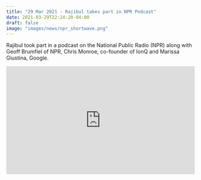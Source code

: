 ```yaml
---
title: "29 Mar 2021 - Rajibul takes part in NPR Podcast"
date: 2021-03-29T22:24:20-04:00
draft: false
image: "images/news/npr_shortwave.png"
---
```


Rajibul took part in a podcast on the National Public Radio (NPR) along with Geoff Brumfiel of NPR, Chris Monroe, co-founder of IonQ and Marissa Giustina, Google.

<iframe src="https://www.npr.org/player/embed/981315128/981786876" width="100%" height="290" frameborder="0" scrolling="no" title="NPR embedded audio player"></iframe>

